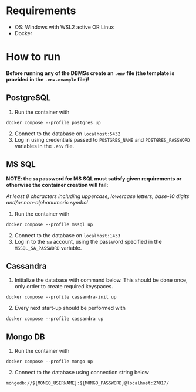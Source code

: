 # Requirements
- OS: Windows with WSL2 active OR Linux 
- Docker

# How to run
**Before running any of the DBMSs create an `.env` file (the template is provided in the `.env.example` file)!**

## PostgreSQL 
1. Run the container with 
```
docker compose --profile postgres up
```
2. Connect to the database on `localhost:5432`
3. Log in using credentials passed to `POSTGRES_NAME` and `POSTGRES_PASSWORD` variables in the `.env` file.


## MS SQL
**NOTE: the `sa` password for MS SQL must satisfy given requirements or otherwise the container creation will fail:**

_At least 8 characters including uppercase, lowercase letters, base-10 digits and/or non-alphanumeric symbol_


1. Run the container with 
```
docker compose --profile mssql up
```
2. Connect to the database on `localhost:1433`
3. Log in to the `sa` account, using the password specified in the `MSSQL_SA_PASSWORD` variable.


## Cassandra
1. Initialize the database with command below. This should be done once, only order to create required keyspaces.
```
docker compose --profile cassandra-init up
```
2. Every next start-up should be performed with 
```
docker compose --profile cassandra up
```

## Mongo DB
1. Run the container with
```
docker compose --profile mongo up
```
2. Connect to the database using connection string below
```
mongodb://${MONGO_USERNAME}:${MONGO_PASSWORD}@localhost:27017/
```